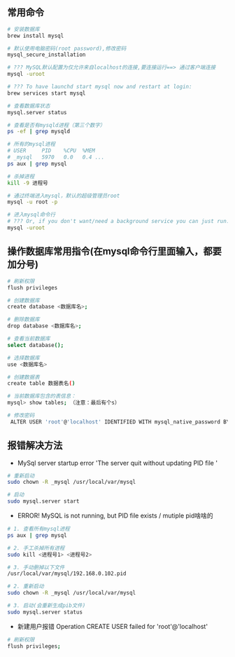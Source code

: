 ## 常用命令

```bash
# 安装数据库
brew install mysql

# 默认使用电脑密码(root password),修改密码
mysql_secure_installation

# ??? MySQL默认配置为仅允许来自localhost的连接,要连接运行==> 通过客户端连接
mysql -uroot

# ??? To have launchd start mysql now and restart at login:
brew services start mysql

# 查看数据库状态
mysql.server status

# 查看是否有mysqld进程（第三个数字）
ps -ef | grep mysqld 

# 所有的mysql进程
# USER     PID    %CPU  %MEM 
# _mysql   5970   0.0   0.4 ...
ps aux | grep mysql

# 杀掉进程
kill -9 进程号

# 通过终端进入mysql，默认的超级管理员root
mysql -u root -p

# 进入mysql命令行
# ??? Or, if you don't want/need a background service you can just run:
mysql -uroot

```

## 操作数据库常用指令(在mysql命令行里面输入，都要加分号)

```bash
# 刷新权限
flush privileges

# 创建数据库
create database <数据库名>;

# 删除数据库
drop database <数据库名>;

# 查看当前数据库
select database();

# 选择数据库
use <数据库名>

# 创建数据表
create table 数据表名()

# 当前数据库包含的表信息：
mysql> show tables; （注意：最后有个s）

# 修改密码
 ALTER USER 'root'@'localhost' IDENTIFIED WITH mysql_native_password BY'你的密码';
```

## 报错解决方法 

- MySql server startup error 'The server quit without updating PID file '
```bash
# 重新启动
sudo chown -R _mysql /usr/local/var/mysql

# 启动
sudo mysql.server start
```

- ERROR! MySQL is not running, but PID file exists / mutiple pid啥啥的
```bash
# 1. 查看所有mysql进程
ps aux | grep mysql

# 2. 手工杀掉所有进程
sudo kill <进程号1> <进程号2> 

# 3. 手动删掉以下文件
/usr/local/var/mysql/192.168.0.102.pid

# 2. 重新启动
sudo chown -R _mysql /usr/local/var/mysql

# 3. 启动(会重新生成pib文件)
sudo mysql.server status
```

- 新建用户报错 Operation CREATE USER failed for 'root'@'localhost'

```bash
# 刷新权限
flush privileges;
```
